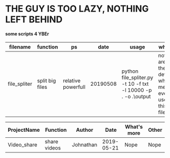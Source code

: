 # THE GUY IS TOO LAZY, NOTHING LEFT BEHIND
#### some scripts 4 YBEr
| filename     | function        | ps                 | date     | usage     | what's more     |
| ------------ | --------------- | ------------------ | -------- | ----      | ---- |
| file_spliter | split big files | relative powerfull | 20190508 | python  file_spliter.py -t 10 -f txt -l 10000 -p . -o .\output      | not all args are needed, they all have default value which means u even can use it like this: python file_spliter.py     |

| ProjectName | Function     | Author    | Date       | What's more | Other |
| ----------- | ------------ | --------- | ---------- | ----------- | ----- |
| Video_share | share videos | Johnathan | 2019-05-21 | Nope        | Nope  |


